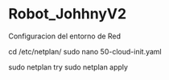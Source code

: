 # Robot_JohhnyV2
Configuracion del entorno de Red 

cd /etc/netplan/
sudo nano 50-cloud-init.yaml

sudo netplan try
sudo netplan apply

